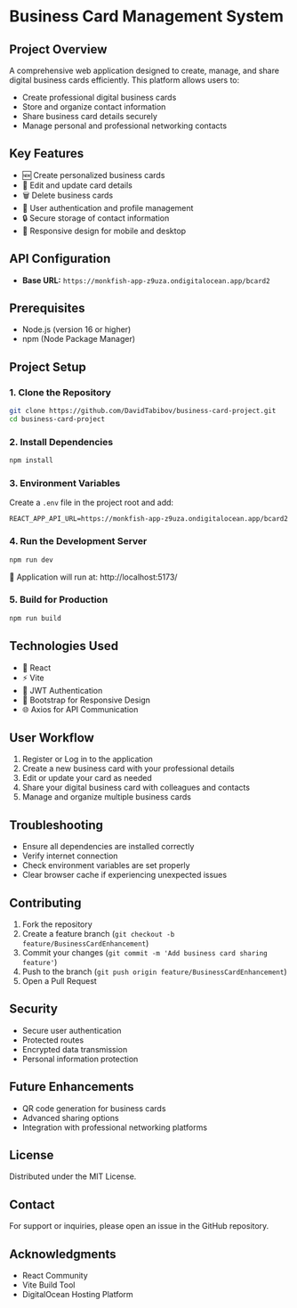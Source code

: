 # Business Card Management System

## Project Overview
A comprehensive web application designed to create, manage, and share digital business cards efficiently. This platform allows users to:
- Create professional digital business cards
- Store and organize contact information
- Share business card details securely
- Manage personal and professional networking contacts

## Key Features
- 🆕 Create personalized business cards
- 📝 Edit and update card details
- 🗑️ Delete business cards
- 👥 User authentication and profile management
- 🔒 Secure storage of contact information
- 📱 Responsive design for mobile and desktop

## API Configuration
- **Base URL:** `https://monkfish-app-z9uza.ondigitalocean.app/bcard2`

## Prerequisites
- Node.js (version 16 or higher)
- npm (Node Package Manager)

## Project Setup

### 1. Clone the Repository
```bash
git clone https://github.com/DavidTabibov/business-card-project.git
cd business-card-project
```

### 2. Install Dependencies
```bash
npm install
```

### 3. Environment Variables
Create a `.env` file in the project root and add:
```env
REACT_APP_API_URL=https://monkfish-app-z9uza.ondigitalocean.app/bcard2
```

### 4. Run the Development Server
```bash
npm run dev
```
🔗 Application will run at: http://localhost:5173/

### 5. Build for Production
```bash
npm run build
```

## Technologies Used
- 🚀 React
- ⚡ Vite
- 🔐 JWT Authentication
- 🎨 Bootstrap for Responsive Design
- 🌐 Axios for API Communication

## User Workflow
1. Register or Log in to the application
2. Create a new business card with your professional details
3. Edit or update your card as needed
4. Share your digital business card with colleagues and contacts
5. Manage and organize multiple business cards

## Troubleshooting
- Ensure all dependencies are installed correctly
- Verify internet connection
- Check environment variables are set properly
- Clear browser cache if experiencing unexpected issues

## Contributing
1. Fork the repository
2. Create a feature branch (`git checkout -b feature/BusinessCardEnhancement`)
3. Commit your changes (`git commit -m 'Add business card sharing feature'`)
4. Push to the branch (`git push origin feature/BusinessCardEnhancement`)
5. Open a Pull Request

## Security
- Secure user authentication
- Protected routes
- Encrypted data transmission
- Personal information protection

## Future Enhancements
- QR code generation for business cards
- Advanced sharing options
- Integration with professional networking platforms

## License
Distributed under the MIT License.

## Contact
For support or inquiries, please open an issue in the GitHub repository.

## Acknowledgments
- React Community
- Vite Build Tool
- DigitalOcean Hosting Platform
